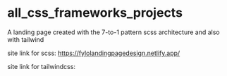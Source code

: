 # all_css_frameworks_projects

A landing page created with the 7-to-1 pattern scss architecture and also with tailwind

site link for scss: https://fylolandingpagedesign.netlify.app/

site link for tailwindcss: 

